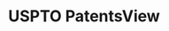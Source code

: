 ---
layout: default
bigquery: https://console.cloud.google.com/bigquery?p=patents-public-data&d=patentsview&page=dataset
citation: Attribution should be given to PatentsView for use, distribution, or derivative
  works.
code: https://github.com/CSSIP-AIR/PatentsView-Code-Snippets/
contributors: USPTO
cost: None
description: 'PatentsView includes US patent data including raw data (summaries, applications,
  pregrant applications), disambugations of inventors and assignees, and inventor
  gender estimates.  Also foreign priority data, # of figures and sheets, and government
  interest statements.'
documentation: https://patentsview.org/query/builder-faqs
last_edit: Mon, 04 Apr 2022 19:02:57 GMT
location: https://patentsview.org/
maintained_by: USPTO
record_creation_timestamp: 12/2/2020 17:20:46
schema_fields: '[''length'', ''disamb_assignee_id_20181127'', ''classification_data_source'',
  ''relkind'', ''disamb_inventor_id_20200630'', ''level_two'', ''subsection_id'',
  ''male'', ''disamb_inventor_id_20171003'', ''fname'', ''term_grant'', ''male_flag'',
  ''level_one'', ''county_fips'', ''disamb_inventor_id_20201229'', ''term_extension'',
  ''doc_type'', ''disamb_inventor_id_20180528'', ''withdrawn'', ''lapse_of_patent'',
  ''state'', ''subcategory_id'', ''variety'', ''rawinventor_id'', ''main_group'',
  ''lawyer_id'', ''category'', ''disclaimer_date'', ''date'', ''f102_date'', ''disamb_assignee_id_20190312'',
  ''section_id'', ''organization_id'', ''rawlocation_id'', ''contract_award_number'',
  ''citation_id'', ''longitude'', ''disamb_inventor_id_20200929'', ''ipc_version_indicator'',
  ''disamb_assignee_id_20200929'', ''disamb_inventor_id_20171226'', ''num_claims'',
  ''_371_date'', ''doctype'', ''gi_statement'', ''mainclass_id'', ''country'', ''deceased'',
  ''disamb_inventor_id_20181127'', ''subclass_id'', ''num'', ''rawassignee_id'', ''disamb_assignee_id_20191008'',
  ''lname'', ''disamb_assignee_id_20200331'', ''type'', ''disamb_inventor_id_20170808'',
  ''designation'', ''subgroup'', ''disamb_assignee_id_20190820'', ''disamb_inventor_id_20191008'',
  ''disamb_inventor_id_20190312'', ''latitude'', ''group'', ''country_transformed'',
  ''latin_name'', ''field_id'', ''num_sheets'', ''city'', ''_102_date'', ''number'',
  ''applicant_type'', ''assignee_id'', ''location_id'', ''disamb_inventor_id_20190820'',
  ''term_disclaimer'', ''sector_title'', ''rule_47'', ''disamb_inventor_id_20191231'',
  ''disamb_assignee_id_20200630'', ''county'', ''sequence'', ''status'', ''name'',
  ''patent_id'', ''subclass'', ''series_code'', ''f371_date'', ''kind'', ''disamb_inventor_id_20200331'',
  ''id'', ''name_last'', ''filename'', ''num_figures'', ''ipc_class'', ''organization'',
  ''disamb_assignee_id_20191231'', ''field_title'', ''latlong'', ''state_fips'', ''name_first'',
  ''abstract'', ''symbol_position'', ''disamb_inventor_id_20170307'', ''dependent'',
  ''category_id'', ''publication_number'', ''level_three'', ''title'', ''exemplary'',
  ''reldocno'', ''section'', ''attribution_status'', ''text'', ''inventor_id'', ''classification_value'',
  ''uuid'', ''role'', ''classification_status'', ''action_date'', ''rel_id'', ''classification_level'',
  ''application_id'', ''group_id'', ''subgroup_id'']'
shortname: patentsview
tags:
- disambiguation
- United States
- gender
terms_of_use: Creative Commons Attribution 4.0 International License.
timeframe: 1963-1999
title: USPTO PatentsView
uuid: cf1780b1-e265-4e49-8d1d-83b9cfe0fd9a
---